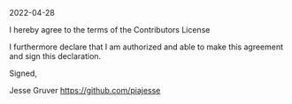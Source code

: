 2022-04-28

I hereby agree to the terms of the Contributors License

I furthermore declare that I am authorized and able to make this
agreement and sign this declaration.

Signed,

Jesse Gruver
https://github.com/piajesse
